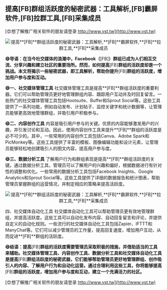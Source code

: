 ## **提高**[FB]**群组活跃度的秘密武器：工具解析,**[FB]**霸屏软件,**[FB]**拉群工具,**[FB]**采集成员**

[😍想了解推广相关软件的朋友请登录 http://www.vst.tw](http://www.vst.tw)

 <center><img src="https://vst.tw/MP4/tuiguang/png/5.png" alt="提高**[FB]**群组活跃度的秘密武器：工具解析,**[FB]**霸屏软件,**[FB]**拉群工具,**[FB]**采集成员"></center>

**😄导语：在当今社交媒体的浪潮中，Facebook（**[FB]**）群组已成为人们相互交流、分享兴趣和建立社区的重要场所。然而，如何提高**[FB]**群组的活跃度却是一个挑战。本文将揭示一些秘密武器，即工具解析，帮助你提升**[FB]**群组的活跃度，增加用户参与度和互动。**

**😄一、社交媒体管理工具**
社交媒体管理工具是提高**[FB]**群组活跃度的重要利器。它们可以帮助管理员更好地管理群组内容、跟踪用户互动并及时回复留言。一些热门的社交媒体管理工具包括Hootsuite、Buffer和Sprout Social等。这些工具提供了一系列功能，例如自动发布、计划帖子、监控关键字和统计数据等，让管理员能够更高效地管理群组，并吸引用户积极参与。

**😄二、内容创作工具**
内容是吸引用户参与的关键。优质的内容能够激发用户的兴趣，并引发讨论和互动。因此，使用内容创作工具来提升**[FB]**群组的活跃度是必不可少的。其中，一些常用的内容创作工具包括Canva、Adobe Spark和PicMonkey等。这些工具提供了丰富的模板、图像编辑功能和设计元素，让管理员能够轻松地创建吸引人的图文内容，提高用户参与度。

**😄三、数据分析工具**
了解用户行为和群组表现是提高**[FB]**群组活跃度的关键。通过数据分析工具，管理员可以了解用户的兴趣和偏好，根据数据进行有针对性的调整和优化。一些常用的数据分析工具包括Facebook Insights、Google Analytics和Sprout Social等。这些工具提供了详细的数据报告和统计图表，帮助管理员掌握群组的运营情况，并制定相应的策略来提高活跃度。

 <center><img src="https://vst.tw/MP4/tuiguang/png/7.png" alt="提高**[FB]**群组活跃度的秘密武器：工具解析,**[FB]**霸屏软件,**[FB]**拉群工具,**[FB]**采集成员"></center>

四、社交媒体自动化工具
社交媒体自动化工具可以帮助管理员更有效地管理群组，并提高活跃度。这些工具可以自动化发布内容、自动回复留言和评论，并提供自定义的自动化规则。一些流行的社交媒体自动化工具包括Zapier、IFTTT和ManyChat等。它们可以减少管理员的工作量，提高回复速度，增加用户互动，从而促进**[FB]**群组的活跃度。

**😄结语：提高**[FB]**群组的活跃度需要管理员采取积极的措施，并借助适当的工具来辅助。社交媒体管理工具、内容创作工具、数据分析工具和社交媒体自动化工具是提高**[FB]**群组活跃度的秘密武器，它们能够帮助管理员更好地管理群组、创作吸引人的内容、了解用户行为和自动化运营。通过合理利用这些工具，你将能够提高**[FB]**群组的活跃度，增加用户参与度和互动，建立一个充满活力的社区。**

[😍想了解推广相关软件的朋友请登录 http://www.vst.tw](http://www.vst.tw)



